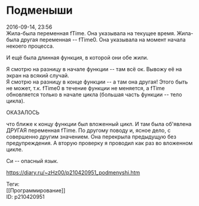 Подменыши
==========

   
 2016-09-14, 23:56   
  Жила-была переменная fTime. Она указывала на текущее время. Жила-была другая переменная -- fTime0. Она указывала на момент начала некоего процесса.   
   
 И ещё была длинная функция, в которой они обе жили.   
   
 Я смотрю на разницу в начале функции -- там всё ок. Вывожу её на экран на всякий случай.   
 Я смотрю на разницу в конце функции -- а там она другая! Этого быть не может, т.к. fTime0 в течение функции не меняется, а fTime обновляется только в начале цикла (большая часть функции -- тело цикла).   
   
 ОКАЗАЛОСЬ   
   
 что ближе к концу функции был вложенный цикл. И там была об'явлена ДРУГАЯ переменная fTime. По другому поводу и, ясное дело, с совершенно другим значением. Она перекрыла предыдущую без предупреждения. А вторую проверку я проводил как раз во вложенном цикле.   
   
 Си -- опасный язык.   
    
 <https://diary.ru/~zHz00/p210420951_podmenyshi.htm>   
   
 Теги:   
 [[Программирование]]   
 ID: p210420951